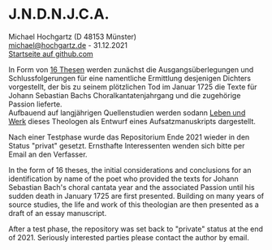 # J.N.D.N.J.C.A.

Michael Hochgartz (D 48153 Münster)  
michael@hochgartz.de - 31.12.2021  
[Startseite auf github.com](https://github.com/michael-hochgartz/lectio-brevior/)  

In Form von [16 Thesen](https://github.com/michael-hochgartz/lectio-brevior/blob/main/Thesen%20zur%20Identifizierung%20des%20Leipziger%20Hauptlibrettisten.md) werden zunächst die Ausgangsüberlegungen und Schlussfolgerungen für eine namentliche Ermittlung desjenigen Dichters vorgestellt, der bis zu seinem plötzlichen Tod im Januar 1725 die Texte für Johann Sebastian Bachs Choralkantatenjahrgang und die zugehörige Passion lieferte.  
Aufbauend auf langjährigen Quellenstudien werden sodann [Leben und Werk](https://github.com/michael-hochgartz/lectio-brevior/blob/main/Zur%20Person%20des%20Leipziger%20Hauptlibrettisten%20Johann%20Sebastian%20Bachs.md) dieses Theologen als Entwurf eines Aufsatzmanuskripts dargestellt.  

Nach einer Testphase wurde das Repositorium Ende 2021 wieder in den Status "privat" gesetzt. Ernsthafte Interessenten wenden sich bitte per Email an den Verfasser.

In the form of 16 theses, the initial considerations and conclusions for an identification by name of the poet who provided the texts for Johann Sebastian Bach's choral cantata year and the associated Passion until his sudden death in January 1725 are first presented.
Building on many years of source studies, the life and work of this theologian are then presented as a draft of an essay manuscript.

After a test phase, the repository was set back to "private" status at the end of 2021. Seriously interested parties please contact the author by email.

